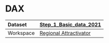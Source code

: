 



# DAX

|Dataset|[Step_1_Basic_data_2021](./../Step_1_Basic_data_2021.md)|
| :--- | :--- |
|Workspace|[Regional Attractivator](../../Workspaces/Regional-Attractivator.md)|
